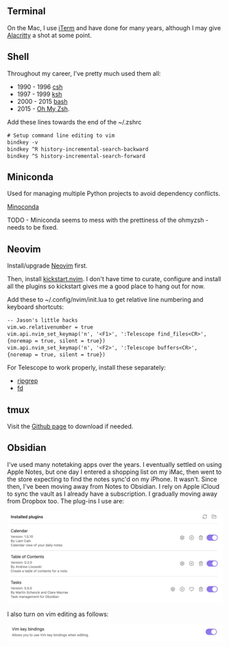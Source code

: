 ## Terminal 

On the Mac, I use [iTerm](https://iterm2.com) and have done for many years, although I may give [Alacritty](https://github.com/alacritty/alacritty) a shot at some point.

## Shell

Throughout my career, I've pretty much used them all: 

- 1990 - 1996 [csh](https://en.wikipedia.org/wiki/C_shell)
- 1997 - 1999 [ksh](https://en.wikipedia.org/wiki/KornShell)
- 2000 - 2015 [bash](https://www.gnu.org/software/bash/)
- 2015 -      [Oh My Zsh](https://ohmyz.sh).

Add these lines towards the end of the ~/.zshrc

    # Setup command line editing to vim
    bindkey -v
    bindkey ^R history-incremental-search-backward 
    bindkey ^S history-incremental-search-forward

## Miniconda

Used for managing multiple Python projects to avoid dependency conflicts.

[Minoconda](https://docs.anaconda.com/free/miniconda/index.html)

TODO - Miniconda seems to mess with the prettiness of the ohmyzsh - needs to be fixed.

## Neovim

Install/upgrade [Neovim](https://neovim.io) first.

Then, install [kickstart.nvim](https://github.com/nvim-lua/kickstart.nvim). I don't have time to curate, configure and install all the plugins so kickstart gives me a good place to hang out for now.

Add these to ~/.config/nvim/init.lua to get relative line numbering and keyboard shortcuts:

    -- Jason's little hacks
    vim.wo.relativenumber = true
    vim.api.nvim_set_keymap('n', '<F1>', ':Telescope find_files<CR>', {noremap = true, silent = true})
    vim.api.nvim_set_keymap('n', '<F2>', ':Telescope buffers<CR>', {noremap = true, silent = true})

For Telescope to work properly, install these separately:

 - [ripgrep](https://github.com/BurntSushi/ripgrep)
 - [fd](https://github.com/sharkdp/fd)

 ## tmux

Visit the [Github page](https://github.com/tmux/tmux/wiki) to download if needed. 

## Obsidian

I've used many notetaking apps over the years. I eventually settled on using Apple Notes, but one day I entered a shopping list on my iMac, then went to the store expecting to find the notes sync'd on my iPhone. It wasn't. Since then, I've been moving away from Notes to Obsidian. I rely on Apple iCloud to sync the vault as I already have a subscription. I gradually moving away from Dropbox too. The plug-ins I use are:

![Obsidian plugins](Obsidianplugins.png)

I also turn on vim editing as follows:

![Turning on VIM key bindings](Obsidianvim.png)



